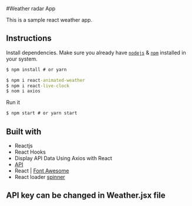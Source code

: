 #Weather radar App

This is a sample react weather app.

## Instructions

Install dependencies. Make sure you already have [`nodejs`](https://nodejs.org/en/) & [`npm`](https://www.npmjs.com/) installed in your system.

```cmd
$ npm install # or yarn
```

```cmd
$ npm i react-animated-weather
$ npm i react-live-clock
$ nom i axios
```

Run it

```cmd
$ npm start # or yarn start
```

## Built with

- Reactjs
- React Hooks
- Display API Data Using Axios with React
- [API](https://openweathermap.org/api)
- React | [Font Awesome](https://fontawesome.com/how-to-use/on-the-web/using-with/react)
- React loader [spinner](https://www.npmjs.com/package/react-loader-spinner)

## API key can be changed in Weather.jsx file

